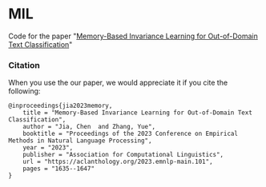 # MIL
Code for the paper "[Memory-Based Invariance Learning for Out-of-Domain Text Classification](https://aclanthology.org/2023.emnlp-main.101.pdf)"


### Citation
When you use the our paper, we would appreciate it if you cite the following:
```
@inproceedings{jia2023memory,
    title = "Memory-Based Invariance Learning for Out-of-Domain Text Classification",
    author = "Jia, Chen  and Zhang, Yue",
    booktitle = "Proceedings of the 2023 Conference on Empirical Methods in Natural Language Processing",
    year = "2023",
    publisher = "Association for Computational Linguistics",
    url = "https://aclanthology.org/2023.emnlp-main.101",
    pages = "1635--1647"
}

```

